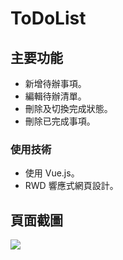 # ToDoList

## 主要功能
- 新增待辦事項。
- 編輯待辦清單。
- 刪除及切換完成狀態。
- 刪除已完成事項。

### 使用技術
- 使用 Vue.js。
- RWD 響應式網頁設計。


## 頁面截圖
![](https://i.imgur.com/ELibzNH.png)
